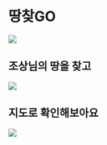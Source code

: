 # 땅찾GO
<img src="https://github.com/findLandGO/.github/assets/108053947/816b81d0-4ffb-4ad8-a26f-1de89f561a3b">


## 조상님의 땅을 찾고 
<img src="https://github.com/findLandGO/.github/assets/108053947/95e75939-c29a-488e-b839-8b4d273436ea">

## 지도로 확인해보아요
<img src="https://github.com/findLandGO/.github/assets/108053947/567a3b19-f435-4873-b1f4-18ca7ae681cf">
